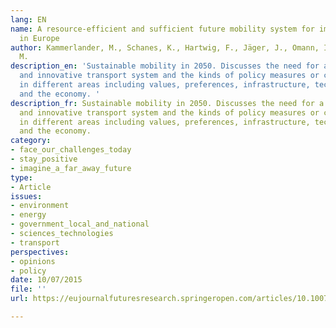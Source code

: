```yaml
---
lang: EN
name: A resource-efficient and sufficient future mobility system for improved well-being
  in Europe
author: Kammerlander, M., Schanes, K., Hartwig, F., Jäger, J., Omann, I., & O’keeffe,
  M.
description_en: 'Sustainable mobility in 2050. Discusses the need for a socially inclusive
  and innovative transport system and the kinds of policy measures or changes required
  in different areas including values, preferences, infrastructure, technology, governance
  and the economy. '
description_fr: Sustainable mobility in 2050. Discusses the need for a socially inclusive
  and innovative transport system and the kinds of policy measures or changes required
  in different areas including values, preferences, infrastructure, technology, governance
  and the economy.
category:
- face_our_challenges_today
- stay_positive
- imagine_a_far_away_future
type:
- Article
issues:
- environment
- energy
- government_local_and_national
- sciences_technologies
- transport
perspectives:
- opinions
- policy
date: 10/07/2015
file: ''
url: https://eujournalfuturesresearch.springeropen.com/articles/10.1007/s40309-015-0065-x

---
```

